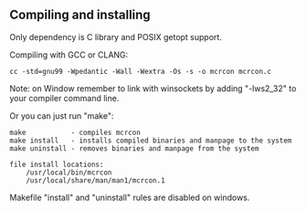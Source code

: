 Compiling and installing
------------------------

Only dependency is C library and POSIX getopt support. 

Compiling with GCC or CLANG:

    cc -std=gnu99 -Wpedantic -Wall -Wextra -Os -s -o mcrcon mcrcon.c
    
Note: on Window remember to link with winsockets by adding "-lws2_32" to your compiler command line.

Or you can just run "make":

    make           - compiles mcrcon
    make install   - installs compiled binaries and manpage to the system
    make uninstall - removes binaries and manpage from the system
    
    file install locations:
        /usr/local/bin/mcrcon
        /usr/local/share/man/man1/mcrcon.1

Makefile "install" and "uninstall" rules are disabled on windows.
